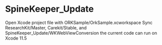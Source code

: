 # SpineKeeper_Update

Open Xcode project file with ORKSample/OrkSample.xcworkspace
Sync ResearchKit/Master, Carekit/Stable, and SpineKeeper_Update/WKWebViewConversion
the current code can run on Xcode 11.5


